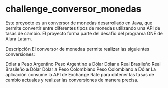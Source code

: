 # challenge_conversor_monedas

Este proyecto es un conversor de monedas desarrollado en Java, que permite convertir entre diferentes tipos de monedas utilizando una API de tasas de cambio. El proyecto forma parte del desafío del programa ONE de Alura Latam.

Descripción
El conversor de monedas permite realizar las siguientes conversiones:

Dólar a Peso Argentino
Peso Argentino a Dólar
Dólar a Real Brasileño
Real Brasileño a Dólar
Dólar a Peso Colombiano
Peso Colombiano a Dólar
La aplicación consume la API de Exchange Rate para obtener las tasas de cambio actuales y realizar las conversiones de manera precisa.
